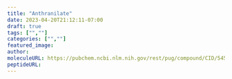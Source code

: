 ```yaml
---
title: "Anthranilate"
date: 2023-04-20T21:12:11-07:00
draft: true
tags: ["",""]
categories: ["",""]
featured_image: 
author: 
moleculeURL: https://pubchem.ncbi.nlm.nih.gov/rest/pug/compound/CID/5459842/record/SDF/?record_type=3d&response_type=display
peptideURL:
---
```

